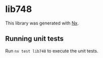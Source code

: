 # lib748

This library was generated with [Nx](https://nx.dev).

## Running unit tests

Run `nx test lib748` to execute the unit tests.
